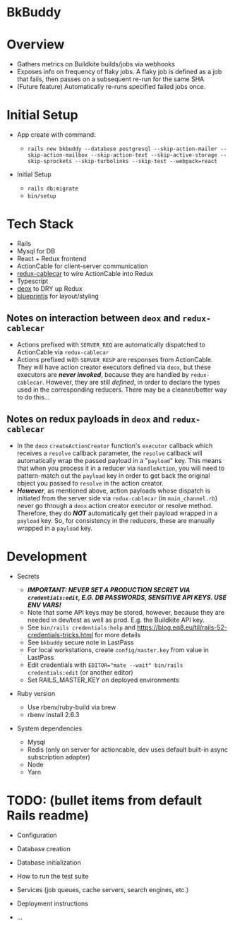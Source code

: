 # BkBuddy

# Overview

* Gathers metrics on Buildkite builds/jobs via webhooks
* Exposes info on frequency of flaky jobs.  A flaky job is defined as a
  job that fails, then passes on a subsequent re-run for the same SHA
* (Future feature) Automatically re-runs specified failed jobs once.

# Initial Setup

* App create with command:
  * `rails new bkbuddy --database postgresql --skip-action-mailer --skip-action-mailbox --skip-action-text --skip-active-storage --skip-sprockets --skip-turbolinks --skip-test --webpack=react`

* Initial Setup
  * `rails db:migrate`
  * `bin/setup`

# Tech Stack

* Rails
* Mysql for DB
* React + Redux frontend
* ActionCable for client-server communication
* [redux-cablecar](https://github.com/ndhays/redux-cablecar) to wire ActionCable into Redux
* Typescript
* [deox](https://deox.js.org/) to DRY up Redux
* [blueprintjs](https://blueprintjs.com/) for layout/styling

## Notes on interaction between `deox` and `redux-cablecar`

* Actions prefixed with `SERVER_REQ` are automatically dispatched to ActionCable via `redux-cablecar`
* Actions prefixed with `SERVER_RESP` are responses from ActionCable.  They will have
  action creator executors defined via `deox`, but these executors are ***never invoked***,
  because they are handled by `redux-cablecar`.  However, they are still *defined*, in
  order to declare the types used in the corresponding reducers.  There may be a
  cleaner/better way to do this...
  
## Notes on redux payloads in `deox` and `redux-cablecar`

* In the `deox` `createActionCreator` function's `executor` callback which receives
  a `resolve` callback parameter, the `resolve` callback will automatically wrap the
  passed payload in a "`payload`" key.  This means that when you process it in a
  reducer via `handleAction`, you will need to pattern-match out the `payload` key
  in order to get back the original object you passed to `resolve` in the action
  creator.
* ***However***, as mentioned above, action payloads whose dispatch is initiated
  from the server side via `redux-cablecar` (in `main_channel.rb`) never go through
  a `deox` action creator executor or resolve method.  Therefore, they do
  ***NOT*** automatically get their payload wrapped in a `payload` key.  So, for
  consistency in the reducers, these are manually wrapped in a `payload` key.

# Development

* Secrets
  * ***IMPORTANT: NEVER SET A PRODUCTION SECRET VIA `credentials:edit`, E.G. DB PASSWORDS, SENSITIVE API KEYS.  USE ENV VARS!***
  * Note that some API keys may be stored, however, because they are needed in dev/test as well as prod.  E.g. the Buildkite API key.
  * See `bin/rails credentials:help` and https://blog.eq8.eu/til/rails-52-credentials-tricks.html for more details
  * See `bkbuddy` secure note in LastPass
  * For local workstations, create `config/master.key` from value in LastPass
  * Edit credentials with `EDITOR="mate --wait" bin/rails credentials:edit` (or another editor)
  * Set RAILS_MASTER_KEY on deployed environments

* Ruby version
  * Use rbenv/ruby-build via brew
  * rbenv install 2.6.3

* System dependencies
  * Mysql
  * Redis (only on server for actioncable, dev uses default built-in async subscription adapter)
  * Node
  * Yarn


# TODO: (bullet items from default Rails readme)

* Configuration

* Database creation

* Database initialization

* How to run the test suite

* Services (job queues, cache servers, search engines, etc.)

* Deployment instructions

* ...

